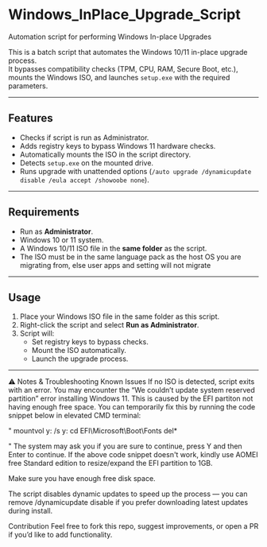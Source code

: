 # Windows_InPlace_Upgrade_Script
Automation script for performing Windows In-place Upgrades

This is a batch script that automates the Windows 10/11 in-place upgrade process.  
It bypasses compatibility checks (TPM, CPU, RAM, Secure Boot, etc.), mounts the Windows ISO, and launches `setup.exe` with the required parameters.

---

## Features
- Checks if script is run as Administrator.
- Adds registry keys to bypass Windows 11 hardware checks.
- Automatically mounts the ISO in the script directory.
- Detects `setup.exe` on the mounted drive.
- Runs upgrade with unattended options (`/auto upgrade /dynamicupdate disable /eula accept /showoobe none`).

---

## Requirements
- Run as **Administrator**.
- Windows 10 or 11 system.
- A Windows 10/11 ISO file in the **same folder** as the script.
- The ISO must be in the same language pack as the host OS you are migrating from, else user apps and setting will not migrate

---

## Usage
1. Place your Windows ISO file in the same folder as this script.  
2. Right-click the script and select **Run as Administrator**.  
3. Script will:
   - Set registry keys to bypass checks.
   - Mount the ISO automatically.
   - Launch the upgrade process.

---

⚠️ Notes & Troubleshooting Known Issues
If no ISO is detected, script exits with an error.
You may encounter the “We couldn’t update system reserved partition” error installing Windows 11.
This is caused by the EFI partiton not having enough free space. You can temporarily fix this by running the code snippet below in elevated CMD terminal:

"
mountvol y: /s
y:
cd EFI\Microsoft\Boot\Fonts
del*

"
The system may ask you if you are sure to continue, press Y and then Enter to continue.
If the above code snippet doesn't work, kindly use AOMEI free Standard edition to resize/expand the EFI partition to 1GB.

Make sure you have enough free disk space.

The script disables dynamic updates to speed up the process — you can remove /dynamicupdate disable if you prefer downloading latest updates during install.


Contribution
Feel free to fork this repo, suggest improvements, or open a PR if you’d like to add functionality.